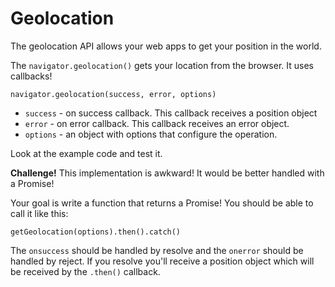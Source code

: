 # Geolocation

The geolocation API allows your web apps to get your position in the world. 

The `navigator.geolocation()` gets your location from the browser. It uses callbacks!

```JS
navigator.geolocation(success, error, options)
```

- `success` - on success callback. This callback receives a position object
- `error` - on error callback. This callback receives an error object. 
- `options` - an object with options that configure the operation. 

Look at the example code and test it. 

**Challenge!** This implementation is awkward! It would be better handled with a Promise! 

Your goal is write a function that returns a Promise! You should be able to call it like this: 

```JS
getGeolocation(options).then().catch()
```

The `onsuccess` should be handled by resolve and the `onerror` should be handled by reject. If you resolve you'll receive a position object which will be received by the `.then()` callback. 
